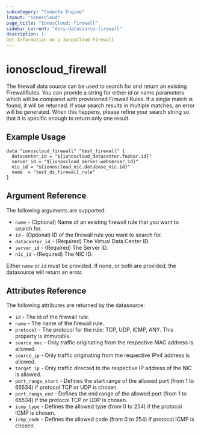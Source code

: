 ```yaml
---
subcategory: "Compute Engine"
layout: "ionoscloud"
page_title: "IonosCloud: firewall"
sidebar_current: "docs-datasource-firewall"
description: |-
Get Information on a IonosCloud Firewall
---
```


# ionoscloud\_firewall

The firewall data source can be used to search for and return an existing FirewallRules. You can provide a string for either id or name parameters which will be compared with provisioned Firewall Rules. If a single match is found, it will be returned. If your search results in multiple matches, an error will be generated. When this happens, please refine your search string so that it is specific enough to return only one result.

## Example Usage

```hcl
data "ionoscloud_firewall" "test_firewall" {
  datacenter_id = "${ionoscloud_datacenter.foobar.id}"
  server_id = "${ionoscloud_server.webserver.id}"
  nic_id = "${ionoscloud_nic.database_nic.id}"
  name	= "test_ds_firewall_rule"
}
```

## Argument Reference

The following arguments are supported:

* `name` - (Optional) Name of an existing firewall rule that you want to search for.
* `id` - (Optional) ID of the firewall rule you want to search for.
* `datacenter_id` - (Required) The Virtual Data Center ID.
* `server_id` - (Required) The Server ID.
* `nic_id` - (Required) The NIC ID.

Either `name` or   `id` must be provided. If none, or both are provided, the datasource will return an error.

## Attributes Reference

The following attributes are returned by the datasource:

* `id` - The id of the firewall rule.
* `name` - The name of the firewall rule.
* `protocol` - The protocol for the rule: TCP, UDP, ICMP, ANY. This property is immutable.
* `source_mac` - Only traffic originating from the respective MAC address is allowed.
* `source_ip` - Only traffic originating from the respective IPv4 address is allowed.
* `target_ip` - Only traffic directed to the respective IP address of the NIC is allowed.
* `port_range_start` - Defines the start range of the allowed port (from 1 to 65534) if protocol TCP or UDP is chosen.
* `port_range_end` - Defines the end range of the allowed port (from 1 to 65534) if the protocol TCP or UDP is chosen.
* `icmp_type` - Defines the allowed type (from 0 to 254) if the protocol ICMP is chosen.
* `icmp_code` - Defines the allowed code (from 0 to 254) if protocol ICMP is chosen.